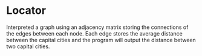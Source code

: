 # Locator
Interpreted a graph using an adjacency matrix storing the connections of the edges between each node. Each edge stores the average distance between the capital cities and the program will output the distance
between two capital cities.
